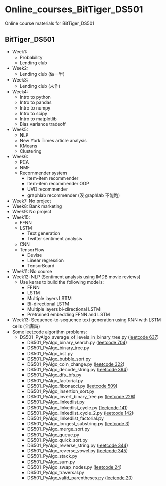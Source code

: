 # Online_courses_BitTiger_DS501
Online course materials for BitTiger_DS501

## BitTiger_DS501
* Week1:
  * Probability
  * Lending club
* Week2:
  * Lending club (做一半)
* Week3:
  * Lending club (未作)
* Week4:
  * Intro to python
  * Intro to pandas
  * Intro to numpy
  * Intro to scipy
  * Intro to matplotlib
  * Bias variance tradeoff
* Week5:
  * NLP
  * New York Times article analysis
  * KMeans
  * Clustering
* Week6:
  * PCA
  * NMF
  * Recommender system
    * Item-item recommender
    * Item-item recommender OOP
    * UVD recommender
    * graphlab recommender (沒 graphlab 不能跑)
* Week7: No project
* Week8: Bank marketing
* Week9: No project
* Week10:
  * FFNN
  * LSTM 
    * Text generation
    * Twitter sentiment analysis
  * CNN
  * TensorFlow
    * Devise
    * Linear regression
    * TensorBoard  
* Week11: No course
* Week12: NLP (Sentiment analysis using IMDB movie reviews)
  * Use keras to build the following models:
    * FFNN
    * LSTM
    * Multiple layers LSTM
    * Bi-directional LSTM
    * Multiple layers bi-directional LSTM
    * Pretrained embedding FFNN and LSTM 
* Week13: Sequence-to-sequence text generation using RNN with LSTM cells (全唐詩)
* Some leetcode algorithm problems:
  * DS501\_PyAlgo\_average\_of\_levels\_in\_binary\_tree.py ([leetcode 637](https://leetcode.com/problems/average-of-levels-in-binary-tree/))
	* DS501\_PyAlgo\_binary\_search.py ([leetcode 704](https://leetcode.com/problems/binary-search/))
	* DS501\_PyAlgo\_binary\_tree.py
	* DS501\_PyAlgo\_bst.py
	* DS501\_PyAlgo\_bubble\_sort.py
	* DS501\_PyAlgo\_coin\_change.py ([leetcode 322](https://leetcode.com/problems/coin-change/))
	* DS501\_PyAlgo\_decode\_string.py ([leetcode 394](https://leetcode.com/problems/decode-string/))
	* DS501\_PyAlgo\_dfs\_bfs.py
	* DS501\_PyAlgo\_factorial.py
	* DS501\_PyAlgo\_fibonacci.py ([leetcode 509](https://leetcode.com/problems/fibonacci-number/submissions/))
	* DS501\_PyAlgo\_insertion\_sort.py
	* DS501\_PyAlgo\_invert\_binary\_tree.py ([leetcode 226](https://leetcode.com/problems/invert-binary-tree/))
	* DS501\_PyAlgo\_linkedlist.py
	* DS501\_PyAlgo\_linkedlist\_cycle.py ([leetcode 141](https://leetcode.com/problems/linked-list-cycle/))
	* DS501\_PyAlgo\_linkedlist\_cycle_2.py ([leetcode 142](https://leetcode.com/problems/linked-list-cycle-ii/))
	* DS501\_PyAlgo\_linkedlist\_factorial.py
	* DS501\_PyAlgo\_longest\_substring.py ([leetcode 3](https://leetcode.com/problems/longest-substring-without-repeating-characters/))
	* DS501\_PyAlgo\_merge\_sort.py
	* DS501\_PyAlgo\_queue.py
	* DS501\_PyAlgo\_quick\_sort.py
	* DS501\_PyAlgo\_reverse\_string.py ([leetcode 344](https://leetcode.com/problems/reverse-string/))
	* DS501\_PyAlgo\_reverse\_vowel.py ([leetcode 345](https://leetcode.com/problems/reverse-vowels-of-a-string/))
	* DS501\_PyAlgo\_stack.py
	* DS501\_PyAlgo\_sum.py
	* DS501\_PyAlgo\_swap\_nodes.py ([leetcode 24](https://leetcode.com/problems/swap-nodes-in-pairs/))
	* DS501\_PyAlgo\_traversal.py
	* DS501\_PyAlgo\_valid\_parentheses.py ([leetcode 20](https://leetcode.com/problems/valid-parentheses/))
